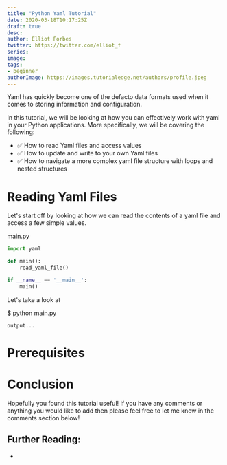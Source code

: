 ```yaml
---
title: "Python Yaml Tutorial"
date: 2020-03-18T10:17:25Z
draft: true
desc: 
author: Elliot Forbes
twitter: https://twitter.com/elliot_f
series: 
image: 
tags:
- beginner
authorImage: https://images.tutorialedge.net/authors/profile.jpeg
---
```


Yaml has quickly become one of the defacto data formats used when it comes to storing information and configuration.

In this tutorial, we will be looking at how you can effectively work with yaml in your Python applications. More specifically, we will be covering the following:

- ✅ How to read Yaml files and access values 
- ✅ How to update and write to your own Yaml files
- ✅ How to navigate a more complex yaml file structure with loops and nested structures

# Reading Yaml Files

Let's start off by looking at how we can read the contents of a yaml file and access a few simple values. 

<div class="filename"> main.py </div>

```py
import yaml

def main():
    read_yaml_file()

if __name__ == '__main__':
    main()
```

Let's take a look at

<div class="filename"> $ python main.py </div>

```output
output...
```

# Prerequisites

# Conclusion

Hopefully you found this tutorial useful! If you have any comments or anything you would like to add then please feel free to let me know in the comments section below!

## Further Reading:

* []()